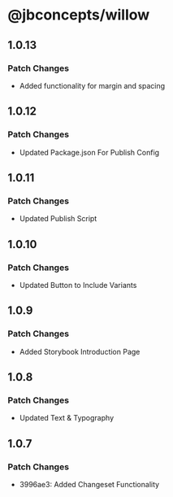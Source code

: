 # @jbconcepts/willow

## 1.0.13

### Patch Changes

- Added functionality for margin and spacing

## 1.0.12

### Patch Changes

- Updated Package.json For Publish Config

## 1.0.11

### Patch Changes

- Updated Publish Script

## 1.0.10

### Patch Changes

- Updated Button to Include Variants

## 1.0.9

### Patch Changes

- Added Storybook Introduction Page

## 1.0.8

### Patch Changes

- Updated Text & Typography

## 1.0.7

### Patch Changes

- 3996ae3: Added Changeset Functionality
